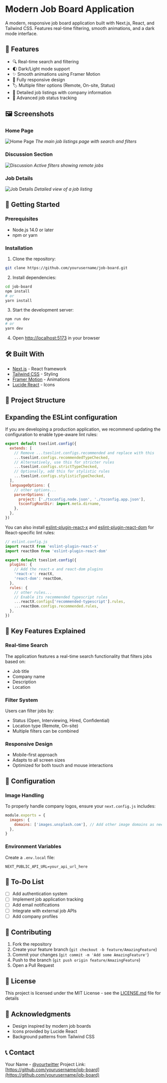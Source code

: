 # Modern Job Board Application

A modern, responsive job board application built with Next.js, React, and Tailwind CSS. Features real-time filtering, smooth animations, and a dark mode interface.

## 🌟 Features

- 🔍 Real-time search and filtering
- 🌓 Dark/Light mode support
- ✨ Smooth animations using Framer Motion
- 📱 Fully responsive design
- 🏷️ Multiple filter options (Remote, On-site, Status)
- 💼 Detailed job listings with company information
- 🎯 Advanced job status tracking

## 🖼️ Screenshots

### Home Page
![Home Page](public/screenshots/home.png)
*The main job listings page with search and filters*

### Discussion Section
![Discussion](public/screenshots/discussion.png)
*Active filters showing remote jobs*

### Job Details
![Job Details](public/screenshots/hiring.png)
*Detailed view of a job listing*


## 🚀 Getting Started

### Prerequisites

- Node.js 14.0 or later
- npm or yarn

### Installation

1. Clone the repository:
```bash
git clone https://github.com/yourusername/job-board.git
```

2. Install dependencies:
```bash
cd job-board
npm install
# or
yarn install
```

3. Start the development server:
```bash
npm run dev
# or
yarn dev
```

4. Open [http://localhost:5173](http://localhost:3000) in your browser

## 🛠️ Built With

- [Next.js](https://nextjs.org/) - React framework
- [Tailwind CSS](https://tailwindcss.com/) - Styling
- [Framer Motion](https://www.framer.com/motion/) - Animations
- [Lucide React](https://lucide.dev/) - Icons

## 📁 Project Structure

## Expanding the ESLint configuration

If you are developing a production application, we recommend updating the configuration to enable type-aware lint rules:

```js
export default tseslint.config({
  extends: [
    // Remove ...tseslint.configs.recommended and replace with this
    ...tseslint.configs.recommendedTypeChecked,
    // Alternatively, use this for stricter rules
    ...tseslint.configs.strictTypeChecked,
    // Optionally, add this for stylistic rules
    ...tseslint.configs.stylisticTypeChecked,
  ],
  languageOptions: {
    // other options...
    parserOptions: {
      project: ['./tsconfig.node.json', './tsconfig.app.json'],
      tsconfigRootDir: import.meta.dirname,
    },
  },
})
```

You can also install [eslint-plugin-react-x](https://github.com/Rel1cx/eslint-react/tree/main/packages/plugins/eslint-plugin-react-x) and [eslint-plugin-react-dom](https://github.com/Rel1cx/eslint-react/tree/main/packages/plugins/eslint-plugin-react-dom) for React-specific lint rules:

```js
// eslint.config.js
import reactX from 'eslint-plugin-react-x'
import reactDom from 'eslint-plugin-react-dom'

export default tseslint.config({
  plugins: {
    // Add the react-x and react-dom plugins
    'react-x': reactX,
    'react-dom': reactDom,
  },
  rules: {
    // other rules...
    // Enable its recommended typescript rules
    ...reactX.configs['recommended-typescript'].rules,
    ...reactDom.configs.recommended.rules,
  },
})
```

## 🎨 Key Features Explained

### Real-time Search
The application features a real-time search functionality that filters jobs based on:
- Job title
- Company name
- Description
- Location

### Filter System
Users can filter jobs by:
- Status (Open, Interviewing, Hired, Confidential)
- Location type (Remote, On-site)
- Multiple filters can be combined

### Responsive Design
- Mobile-first approach
- Adapts to all screen sizes
- Optimized for both touch and mouse interactions

## 🔧 Configuration

### Image Handling
To properly handle company logos, ensure your `next.config.js` includes:

```javascript
module.exports = {
  images: {
    domains: ['images.unsplash.com'], // Add other image domains as needed
  },
}
```

### Environment Variables
Create a `.env.local` file:

```env
NEXT_PUBLIC_API_URL=your_api_url_here
```

## 📝 To-Do List

- [ ] Add authentication system
- [ ] Implement job application tracking
- [ ] Add email notifications
- [ ] Integrate with external job APIs
- [ ] Add company profiles

## 🤝 Contributing

1. Fork the repository
2. Create your feature branch (`git checkout -b feature/AmazingFeature`)
3. Commit your changes (`git commit -m 'Add some AmazingFeature'`)
4. Push to the branch (`git push origin feature/AmazingFeature`)
5. Open a Pull Request

## 📜 License

This project is licensed under the MIT License - see the [LICENSE.md](LICENSE.md) file for details

## 👏 Acknowledgments

- Design inspired by modern job boards
- Icons provided by Lucide React
- Background patterns from Tailwind CSS

## 📞 Contact

Your Name - [@yourtwitter](https://twitter.com/yourtwitter)
Project Link: [https://github.com/yourusername/job-board](https://github.com/yourusername/job-board)
